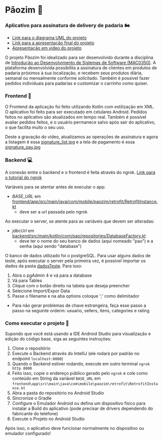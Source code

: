 # Pãozim 🍞

### Aplicativo para assinatura de delivery de padaria 🏍️

- [Link para o diagrama UML do projeto](https://drive.google.com/drive/folders/1_JOy5EMATv9zNfBw88P1nsH5qACJKgTH?usp=sharing)
- [Link para a apresentação final do projeto](https://www.canva.com/design/DAGFMoHj2k4/reFSWZl9gewFk_NkRBdPlQ/edit?utm_content=DAGFMoHj2k4&utm_campaign=designshare&utm_medium=link2&utm_source=sharebutton)
- [Apresentação em vídeo do projeto](https://youtu.be/7qgEI3Ispd8)

O projeto Pãozim foi idealizado para ser desenvolvido durante a disciplina de [Introdução ao Desenvolvimento de Sistemas de Software (MAC0350)](https://uspdigital.usp.br/jupiterweb/obterDisciplina?sgldis=MAC0350). A plataforma desenvolvida possibilita a assinatura de clientes em produtos de padaria próximos à sua localização, e recebem seus produtos diária, semanal ou mensalmente conforme solicitado. Também é possível fazer pedidos individuais para padarias e customizar o carrinho como quiser.

### Frontend 📲

O Frontend da aplicação foi feito utilizando Kotlin com estilização em XML. O aplicativo foi feito para ser executado em celulares Android. Pedidos feitos no aplicativo são atualizados em tempo real. Também é possível avaliar pedidos feitos, e o usuário permanece salvo após sair do aplicativo, o que facilita muito o seu uso. 

Deste a gravação do vídeo, atualizamos as operações de assinatura e agora a listagem é essa [signature_list.jpg](signature_list.jpg) e a tela de pagamento é essa [signature_pay.jpg](signature_pay.jpg)


### Backend 💻

A conexão entre o backend e o frontend é feita através do ngrok. [Link para o tutorial do ngrok](https://medium.com/desenvolvendo-com-paixao/ngrok-do-localhost-para-o-mundo-5445ad08419)

Variáveis para se atentar antes de executar o app:
- <i>BASE_URL</i> em [frontend/app/src/main/java/com/mobile/paozim/retrofit/RetrofitInstance.kt](frontend/app/src/main/java/com/mobile/paozim/retrofit/RetrofitInstance.kt)
	- deve ser a url passada pelo ngrok

Ao executar o server, se atente para as variáveis que devem ser alteradas:
- <i>jdbcUrl</i> em [backend/src/main/kotlin/com/pao/repositories/DatabaseFactory.kt](backend/src/main/kotlin/com/pao/repositories/DatabaseFactory.kt)
  	- deve ter o nome do seu banco de dados (aqui nomeado "pao") e a senha (aqui sendo "database")

O banco de dados utilizado foi o postgreSQL.
Para usar alguns dados de teste, após executar o server pela primeira vez, é possível importar os dados da pasta [dadosTeste](dadosTeste). Para isso:

1. Abra o pgAdmin 4 e vá para a database
2. Vá para Tables
3. Clique com o botão direito na tabela que deseja preencher
4. Selecione Import/Expor Data
5. Passe o filename e na aba options coloque ';' como delimitador
   
- Para não gerar problemas de chave estrangeira, faça esse passo a passo na seguinte orderm: usuario, sellers, itens, categories e rating

### Como executar o projeto 🚨

Supondo que você está usando a IDE Android Studio para visualização e edição do código base, siga as seguintes instruções:

1. Clone o repositório
2. Execute o Backend através do IntelliJ (ele rodará por padrão no endpoint `localhost:8000`)
3. Quando o Backend estiver rodando, execute em outro terminal `ngrok http 8000`
4. Feito isso, copie o endereço público gerado pelo `ngrok` e cole como conteúdo em String da variável `BASE_URL` em `frontend\app\src\main\java\com\mobile\paozim\retrofit\RetrofitInstance.kt`
5. Abra a pasta do repositório no Android Studio
6. Sincronize o Gradle
7. Configure o Emulador Android ou defina um dispositivo físico para instalar a Build do aplicativo (pode precisar de drivers dependendo do fabricante do telefone)
8. Execute o Projeto no Android Studio

Após isso, o aplicativo deve funcionar normalmente no dispositivo ou emulador configurado!
